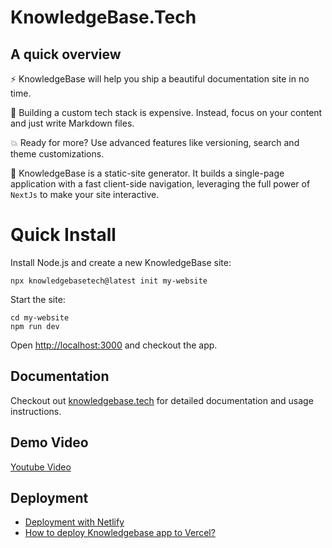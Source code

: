 # KnowledgeBase.Tech

## A quick overview

⚡️ KnowledgeBase will help you ship a beautiful documentation site in no time.

💸 Building a custom tech stack is expensive. Instead, focus on your content and just write Markdown files.

💥 Ready for more? Use advanced features like versioning, search and theme customizations.

🧐 KnowledgeBase is a static-site generator. It builds a single-page application with a fast client-side navigation, leveraging the full power of `NextJs` to make your site interactive.

# Quick Install

Install Node.js and create a new KnowledgeBase site:

```
npx knowledgebasetech@latest init my-website
```

Start the site:

```
cd my-website
npm run dev
```

Open [http://localhost:3000](http://localhost:3000) and checkout the app.

## Documentation

Checkout out [knowledgebase.tech](http://knowledgebase.tech/) for detailed documentation and usage instructions.

## Demo Video

[Youtube Video](https://www.youtube.com/watch?v=gnVmE_M3JZQ)

## Deployment

- [Deployment with Netlify](https://knowledgebase.tech/deployment/netlify)
- [How to deploy Knowledgebase app to Vercel?](https://knowledgebase.tech/deployment/vercel)
